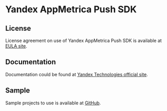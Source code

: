 # Yandex AppMetrica Push SDK

## License
License agreement on use of Yandex AppMetrica Push SDK is available at [EULA site][LICENSE].

## Documentation
Documentation could be found at [Yandex Technologies official site][DOCUMENTATION].

## Sample
Sample projects to use is available at [GitHub][GitHubSAMPLE].

[LICENSE]: https://yandex.com/legal/metrica_termsofuse/ "Yandex AppMetrica agreement"
[DOCUMENTATION]: https://tech.yandex.com/metrica-mobile-sdk/ "Yandex AppMetrica documentation"
[GitHubSAMPLE]: https://github.com/yandexmobile/metrica-push-sdk-ios/tree/master/Examples "Yandex AppMetrica Push samples applications"
